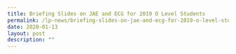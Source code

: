 ```yaml
---
title: Briefing Slides on JAE and ECG for 2019 O Level Students
permalink: /lp-news/briefing-slides-on-jae-and-ecg-for-2019-o-level-students/
date: 2020-01-13
layout: post
description: ""
---
```

